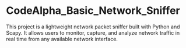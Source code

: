 # CodeAlpha_Basic_Network_Sniffer
This project is a lightweight network packet sniffer built with Python and Scapy. It allows users to monitor, capture, and analyze network traffic in real time from any available network interface.
